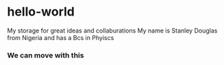 # hello-world
My storage for great ideas and collaburations 
My name is Stanley Douglas from Nigeria and has a Bcs in Phyiscs 
### We can move with this 
